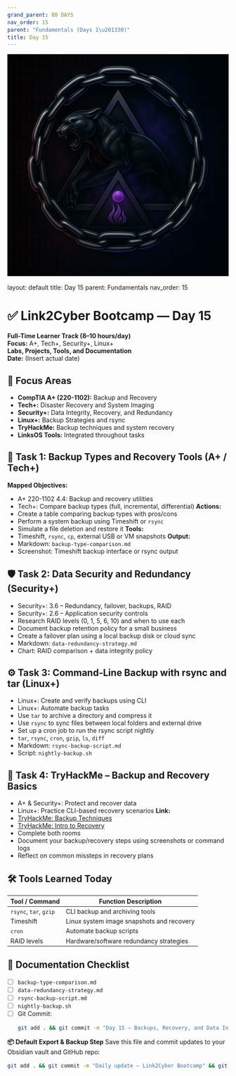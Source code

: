 ```yaml
---
grand_parent: 80 DAYS
nav_order: 15
parent: "Fundamentals (Days 1\u201330)"
title: Day 15
---
```

![Panther Icon](/assets/icons/icon-cyber-panther.png)

layout: default
title: Day 15
parent: Fundamentals
nav_order: 15

# ✅ Link2Cyber Bootcamp — Day 15
**Full-Time Learner Track (8–10 hours/day)**  
**Focus:** A+, Tech+, Security+, Linux+  
**Labs, Projects, Tools, and Documentation**  
**Date:** (Insert actual date)
## 🧩 Focus Areas
- **CompTIA A+ (220-1102):** Backup and Recovery  
- **Tech+:** Disaster Recovery and System Imaging  
- **Security+:** Data Integrity, Recovery, and Redundancy  
- **Linux+:** Backup Strategies and rsync  
- **TryHackMe:** Backup techniques and system recovery  
- **LinksOS Tools:** Integrated throughout tasks
## 💾 Task 1: Backup Types and Recovery Tools (A+ / Tech+)
**Mapped Objectives:**  
- A+ 220-1102 4.4: Backup and recovery utilities  
- Tech+: Compare backup types (full, incremental, differential)
**Actions:**  
- Create a table comparing backup types with pros/cons  
- Perform a system backup using Timeshift or `rsync`  
- Simulate a file deletion and restore it
**Tools:**  
- Timeshift, `rsync`, `cp`, external USB or VM snapshots
**Output:**  
- Markdown: `backup-type-comparison.md`  
- Screenshot: Timeshift backup interface or rsync output
## 🛡️ Task 2: Data Security and Redundancy (Security+)
- Security+: 3.6 – Redundancy, failover, backups, RAID  
- Security+: 2.6 – Application security controls
- Research RAID levels (0, 1, 5, 6, 10) and when to use each  
- Document backup retention policy for a small business  
- Create a failover plan using a local backup disk or cloud sync
- Markdown: `data-redundancy-strategy.md`  
- Chart: RAID comparison + data integrity policy
## ⚙️ Task 3: Command-Line Backup with rsync and tar (Linux+)
- Linux+: Create and verify backups using CLI  
- Linux+: Automate backup tasks
- Use `tar` to archive a directory and compress it  
- Use `rsync` to sync files between local folders and external drive  
- Set up a cron job to run the rsync script nightly
- `tar`, `rsync`, `cron`, `gzip`, `ls`, `diff`
- Markdown: `rsync-backup-script.md`  
- Script: `nightly-backup.sh`
## 🧪 Task 4: TryHackMe – Backup and Recovery Basics
- A+ & Security+: Protect and recover data  
- Linux+: Practice CLI-based recovery scenarios
**Link:**  
- [TryHackMe: Backup Techniques](https://tryhackme.com/room/backuptechniques)  
- [TryHackMe: Intro to Recovery](https://tryhackme.com/room/backuprecovery)
- Complete both rooms  
- Document your backup/recovery steps using screenshots or command logs  
- Reflect on common missteps in recovery plans
## 🛠️ Tools Learned Today
| Tool / Command       | Function Description                               |
|-|-|
| `rsync`, `tar`, `gzip`| CLI backup and archiving tools                    |
| Timeshift            | Linux system image snapshots and recovery          |
| `cron`               | Automate backup scripts                            |
| RAID levels          | Hardware/software redundancy strategies            |
## 📁 Documentation Checklist
- [ ] `backup-type-comparison.md`  
- [ ] `data-redundancy-strategy.md`  
- [ ] `rsync-backup-script.md`  
- [ ] `nightly-backup.sh`  
- [ ] Git Commit:
  ```bash
  git add . && git commit -m "Day 15 – Backups, Recovery, and Data Integrity" && git push origin main
  ```
**📦 Default Export & Backup Step**
Save this file and commit updates to your Obsidian vault and GitHub repo:
```bash
git add . && git commit -m "Daily update – Link2Cyber Bootcamp" && git push origin main
```
